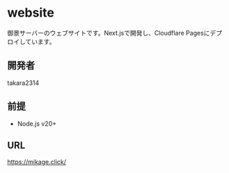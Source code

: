 # website
御景サーバーのウェブサイトです。Next.jsで開発し、Cloudflare Pagesにデプロイしています。

## 開発者
takara2314

## 前提
- Node.js v20+

## URL
https://mikage.click/
